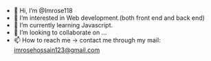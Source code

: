 - 👋 Hi, I’m @Imrose118
- 👀 I’m interested in Web development.(both front end and back end)
- 🌱 I’m currently learning Javascript.
- 💞️ I’m looking to collaborate on ...
- 📫 How to reach me -> contact me through my mail: imrosehossain123@gmail.com

<!---
Imrose118/Imrose118 is a ✨ special ✨ repository because its `README.md` (this file) appears on your GitHub profile.
You can click the Preview link to take a look at your changes.
--->
